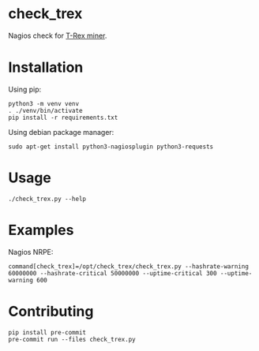 # check_trex

Nagios check for [T-Rex miner](https://github.com/trexminer/T-Rex).

# Installation

Using pip:

```
python3 -m venv venv
. ./venv/bin/activate
pip install -r requirements.txt
```

Using debian package manager:

```
sudo apt-get install python3-nagiosplugin python3-requests
```

# Usage

```
./check_trex.py --help
```

# Examples

Nagios NRPE:

```
command[check_trex]=/opt/check_trex/check_trex.py --hashrate-warning 60000000 --hashrate-critical 50000000 --uptime-critical 300 --uptime-warning 600
```

# Contributing

```
pip install pre-commit
pre-commit run --files check_trex.py
```
